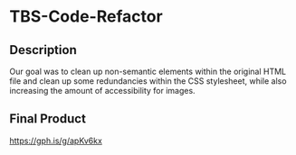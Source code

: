 # TBS-Code-Refactor

## Description

Our goal was to clean up non-semantic elements within the original HTML file and clean up some redundancies within the CSS stylesheet, while also increasing the amount of accessibility for images.  

## Final Product

https://gph.is/g/apKv6kx


